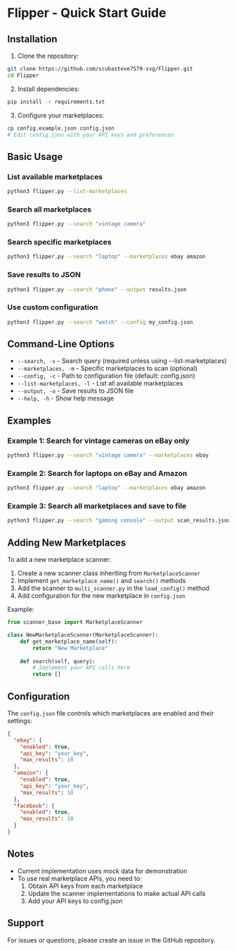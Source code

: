 # Flipper - Quick Start Guide

## Installation

1. Clone the repository:
```bash
git clone https://github.com/scubasteve7579-svg/Flipper.git
cd Flipper
```

2. Install dependencies:
```bash
pip install -r requirements.txt
```

3. Configure your marketplaces:
```bash
cp config.example.json config.json
# Edit config.json with your API keys and preferences
```

## Basic Usage

### List available marketplaces
```bash
python3 flipper.py --list-marketplaces
```

### Search all marketplaces
```bash
python3 flipper.py --search "vintage camera"
```

### Search specific marketplaces
```bash
python3 flipper.py --search "laptop" --marketplaces ebay amazon
```

### Save results to JSON
```bash
python3 flipper.py --search "phone" --output results.json
```

### Use custom configuration
```bash
python3 flipper.py --search "watch" --config my_config.json
```

## Command-Line Options

- `--search, -s` - Search query (required unless using --list-marketplaces)
- `--marketplaces, -m` - Specific marketplaces to scan (optional)
- `--config, -c` - Path to configuration file (default: config.json)
- `--list-marketplaces, -l` - List all available marketplaces
- `--output, -o` - Save results to JSON file
- `--help, -h` - Show help message

## Examples

### Example 1: Search for vintage cameras on eBay only
```bash
python3 flipper.py --search "vintage camera" --marketplaces ebay
```

### Example 2: Search for laptops on eBay and Amazon
```bash
python3 flipper.py --search "laptop" --marketplaces ebay amazon
```

### Example 3: Search all marketplaces and save to file
```bash
python3 flipper.py --search "gaming console" --output scan_results.json
```

## Adding New Marketplaces

To add a new marketplace scanner:

1. Create a new scanner class inheriting from `MarketplaceScanner`
2. Implement `get_marketplace_name()` and `search()` methods
3. Add the scanner to `multi_scanner.py` in the `load_config()` method
4. Add configuration for the new marketplace in `config.json`

Example:
```python
from scanner_base import MarketplaceScanner

class NewMarketplaceScanner(MarketplaceScanner):
    def get_marketplace_name(self):
        return "New Marketplace"
    
    def search(self, query):
        # Implement your API calls here
        return []
```

## Configuration

The `config.json` file controls which marketplaces are enabled and their settings:

```json
{
  "ebay": {
    "enabled": true,
    "api_key": "your_key",
    "max_results": 10
  },
  "amazon": {
    "enabled": true,
    "api_key": "your_key",
    "max_results": 10
  },
  "facebook": {
    "enabled": true,
    "max_results": 10
  }
}
```

## Notes

- Current implementation uses mock data for demonstration
- To use real marketplace APIs, you need to:
  1. Obtain API keys from each marketplace
  2. Update the scanner implementations to make actual API calls
  3. Add your API keys to config.json

## Support

For issues or questions, please create an issue in the GitHub repository.
